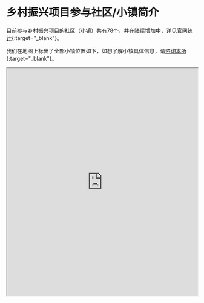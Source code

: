 # 乡村振兴项目参与社区/小镇简介

目前参与乡村振兴项目的社区（小镇）共有78个，并在陆续增加中，详见[官网统计](https://www.alberta.ca/aaip-rural-renewal-stream-community-designation){:target="_blank"}。

我们在地图上标出了全部小镇位置如下，如想了解小镇具体信息，请[咨询本所](/){:target="_blank"}。

<iframe src="https://www.google.com/maps/d/embed?mid=1H5Uxl3NQpd_-tLbE0pSb2qyfTH722RA&ehbc=2E312F&noprof=1" width="100%" height="600"></iframe>

